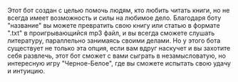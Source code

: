 Этот бот создан с целью помочь людям, кто любить читать книги, но не всегда имеет возможность и силы на любимое дело. 
Благодаря боту "название" вы можете превратить свою книгу или статью в формате ".txt" в проигрывающийся mp3 файл, и вы всегда сможете слушать литературу, параллельно занимаясь своими делами. 
Но у этого бота существует не только эта опция, если вам вдруг наскучет и вы захотите себя развлечь, этот бот сможет с вами сыграть в незамысловатую, но интересную игру "Черное-Белое", где вы сможете испытать свою удачу и интуицию.
